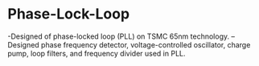 # Phase-Lock-Loop
-Designed of phase-locked loop (PLL) on TSMC 65nm technology.
– Designed phase frequency detector, voltage-controlled oscillator, charge pump, loop filters, and frequency divider used in
PLL.
